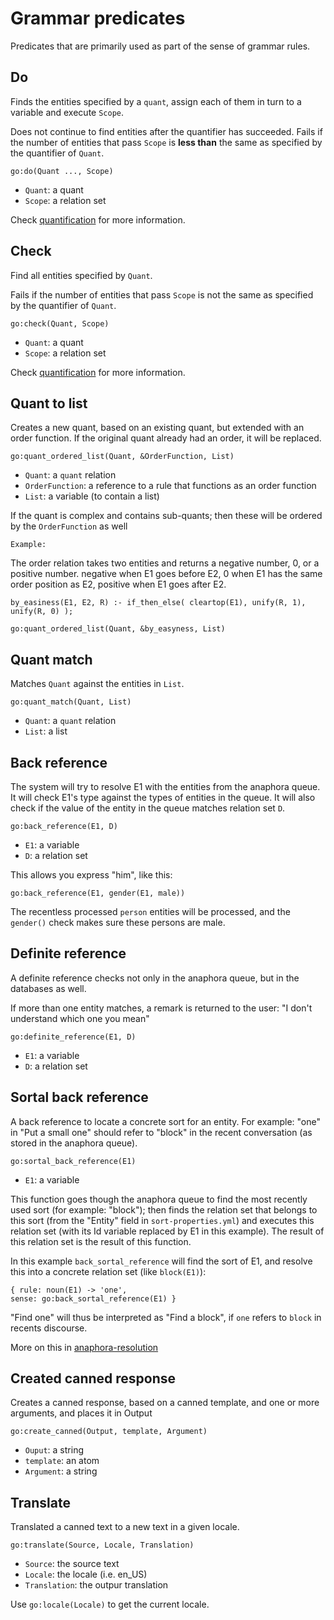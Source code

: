 # Grammar predicates

Predicates that are primarily used as part of the sense of grammar rules.

## Do

Finds the entities specified by a `quant`, assign each of them in turn to a variable and execute `Scope`.

Does not continue to find entities after the quantifier has succeeded.
Fails if the number of entities that pass `Scope` is **less than** the same as specified by the quantifier of `Quant`.

    go:do(Quant ..., Scope)

* `Quant`: a quant
* `Scope`: a relation set

Check [quantification](quantification.md) for more information.

## Check

Find all entities specified by `Quant`.

Fails if the number of entities that pass `Scope` is not the same as specified by the quantifier of `Quant`.

    go:check(Quant, Scope)

* `Quant`: a quant
* `Scope`: a relation set

Check [quantification](quantification.md) for more information.

## Quant to list

Creates a new quant, based on an existing quant, but extended with an order function. If the original quant already had an order, it will be replaced.

    go:quant_ordered_list(Quant, &OrderFunction, List)

* `Quant`: a `quant` relation
* `OrderFunction`: a reference to a rule that functions as an order function
* `List`: a variable (to contain a list)

If the quant is complex and contains sub-quants; then these will be ordered by the `OrderFunction` as well

    Example:

The order relation takes two entities and returns a negative number, 0, or a positive number. negative when E1 goes before E2, 0 when E1 has the same order position as E2, positive when E1 goes after E2.

    by_easiness(E1, E2, R) :- if_then_else( cleartop(E1), unify(R, 1), unify(R, 0) );

    go:quant_ordered_list(Quant, &by_easyness, List)

## Quant match

Matches `Quant` against the entities in `List`.

    go:quant_match(Quant, List)

* `Quant`: a `quant` relation
* `List`: a list

## Back reference

The system will try to resolve E1 with the entities from the anaphora queue. It will check E1's type against the types of entities in the queue. It will also check if the value of the entity in the queue matches relation set `D`.

    go:back_reference(E1, D)

* `E1`: a variable
* `D`: a relation set

This allows you express "him", like this:

    go:back_reference(E1, gender(E1, male))

The recentless processed `person` entities will be processed, and the `gender()` check makes sure these persons are male.

## Definite reference

A definite reference checks not only in the anaphora queue, but in the databases as well.

If more than one entity matches, a remark is returned to the user: "I don't understand which one you mean"

    go:definite_reference(E1, D)

* `E1`: a variable
* `D`: a relation set

## Sortal back reference

A back reference to locate a concrete sort for an entity. For example: "one" in "Put a small one" should refer to "block" in the recent conversation (as stored in the anaphora queue).

    go:sortal_back_reference(E1)

* `E1`: a variable

This function goes though the anaphora queue to find the most recently used sort (for example: "block"); then finds the relation set that belongs to this sort (from the "Entity" field in `sort-properties.yml`) and executes this relation set (with its Id variable replaced by E1 in this example). The result of this relation set is the result of this function.

In this example `back_sortal_reference` will find the sort of E1, and resolve this into a concrete relation set (like `block(E1)`):

    { rule: noun(E1) -> 'one',                                             sense: go:back_sortal_reference(E1) }

"Find one" will thus be interpreted as "Find a block", if `one` refers to `block` in recents discourse.

More on this in [anaphora-resolution](../anaphora-resolution.md)

## Created canned response

Creates a canned response, based on a canned template, and one or more arguments, and places it in Output

    go:create_canned(Output, template, Argument)

* `Ouput`: a string
* `template`: an atom
* `Argument`: a string

## Translate

Translated a canned text to a new text in a given locale.

    go:translate(Source, Locale, Translation)

* `Source`: the source text
* `Locale`: the locale (i.e. en_US)
* `Translation`: the outpur translation

Use `go:locale(Locale)` to get the current locale.

